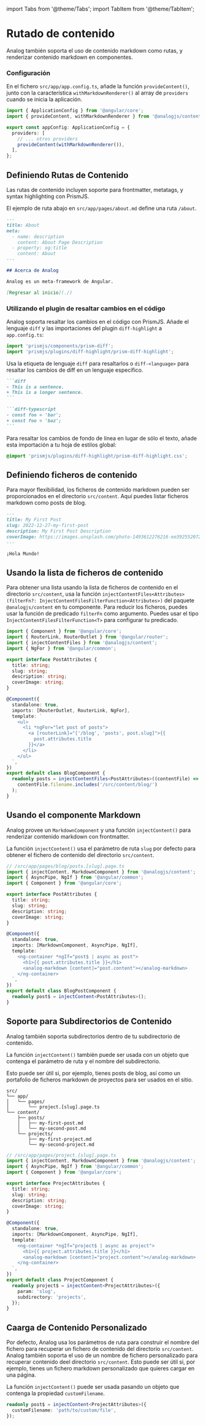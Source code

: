import Tabs from '@theme/Tabs';
import TabItem from '@theme/TabItem';

# Rutado de contenido

Analog también soporta el uso de contenido markdown como rutas, y renderizar contenido markdown en componentes.

### Configuración

En el fichero `src/app/app.config.ts`, añade la función `provideContent()`, junto con la característica `withMarkdownRenderer()` al array de `providers` cuando se inicia la aplicación.

```ts
import { ApplicationConfig } from '@angular/core';
import { provideContent, withMarkdownRenderer } from '@analogjs/content';

export const appConfig: ApplicationConfig = {
  providers: [
    // ... otros providers
    provideContent(withMarkdownRenderer()),
  ],
};
```

## Definiendo Rutas de Contenido

Las rutas de contenido incluyen soporte para frontmatter, metatags, y syntax highlighting con PrismJS.

El ejemplo de ruta abajo en `src/app/pages/about.md` define una ruta `/about`.

```md
---
title: About
meta:
  - name: description
    content: About Page Description
  - property: og:title
    content: About
---

## Acerca de Analog

Analog es un meta-framework de Angular.

[Regresar al inicio](./)
```

### Utilizando el plugin de resaltar cambios en el código

Analog soporta resaltar los cambios en el código con PrismJS. Añade el lenguaje `diff`
y las importaciones del plugin `diff-highlight` a `app.config.ts`:

```ts
import 'prismjs/components/prism-diff';
import 'prismjs/plugins/diff-highlight/prism-diff-highlight';
```

Usa la etiqueta de lenguaje `diff` para resaltarlos
o `diff-<language>` para resaltar los cambios de diff en un lenguaje específico.

````md
```diff
- This is a sentence.
+ This is a longer sentence.
```

```diff-typescript
- const foo = 'bar';
+ const foo = 'baz';
```
````

Para resaltar los cambios de fondo de línea en lugar de sólo el texto, añade esta importación a tu hoja de estilos global:

```css
@import 'prismjs/plugins/diff-highlight/prism-diff-highlight.css';
```

## Definiendo ficheros de contenido

Para mayor flexibilidad, los ficheros de contenido markdown pueden ser proporcionados en el directorio `src/content`. Aquí puedes listar ficheros markdown como posts de blog.

```md
---
title: My First Post
slug: 2022-12-27-my-first-post
description: My First Post Description
coverImage: https://images.unsplash.com/photo-1493612276216-ee3925520721?ixlib=rb-4.0.3&ixid=MnwxMjA3fDB8MHxwaG90by1wYWdlfHx8fGVufDB8fHx8&auto=format&fit=crop&w=464&q=80
---

¡Hola Mundo!
```

## Usando la lista de ficheros de contenido

Para obtener una lista usando la lista de ficheros de contenido en el directorio `src/content`, usa la función `injectContentFiles<Attributes>(filterFn?: InjectContentFilesFilterFunction<Attributes>)` del paquete `@analogjs/content` en tu componente. Para reducir los ficheros, puedes usar la función de predicado `filterFn` como argumento. Puedes usar el tipo `InjectContentFilesFilterFunction<T>` para configurar tu predicado.

```ts
import { Component } from '@angular/core';
import { RouterLink, RouterOutlet } from '@angular/router';
import { injectContentFiles } from '@analogjs/content';
import { NgFor } from '@angular/common';

export interface PostAttributes {
  title: string;
  slug: string;
  description: string;
  coverImage: string;
}

@Component({
  standalone: true,
  imports: [RouterOutlet, RouterLink, NgFor],
  template: `
    <ul>
      <li *ngFor="let post of posts">
        <a [routerLink]="['/blog', 'posts', post.slug]">{{
          post.attributes.title
        }}</a>
      </li>
    </ul>
  `,
})
export default class BlogComponent {
  readonly posts = injectContentFiles<PostAttributes>((contentFile) =>
    contentFile.filename.includes('/src/content/blog/')
  );
}
```

## Usando el componente Markdown

Analog provee un `MarkdownComponent` y una función `injectContent()` para renderizar contenido markdown con frontmatter.

La función `injectContent()` usa el parámetro de ruta `slug` por defecto para obtener el fichero de contenido del directorio `src/content`.

```ts
// /src/app/pages/blog/posts.[slug].page.ts
import { injectContent, MarkdownComponent } from '@analogjs/content';
import { AsyncPipe, NgIf } from '@angular/common';
import { Component } from '@angular/core';

export interface PostAttributes {
  title: string;
  slug: string;
  description: string;
  coverImage: string;
}

@Component({
  standalone: true,
  imports: [MarkdownComponent, AsyncPipe, NgIf],
  template: `
    <ng-container *ngIf="post$ | async as post">
      <h1>{{ post.attributes.title }}</h1>
      <analog-markdown [content]="post.content"></analog-markdown>
    </ng-container>
  `,
})
export default class BlogPostComponent {
  readonly post$ = injectContent<PostAttributes>();
}
```

## Soporte para Subdirectorios de Contenido

Analog también soporta subdirectorios dentro de tu subdirectorio de contenido.

La función `injectContent()` también puede ser usada con un objeto que contenga el parámetro de ruta y el nombre del subdirectorio.

Esto puede ser útil si, por ejemplo, tienes posts de blog, así como un portafolio de ficheros markdown de proyectos para ser usados en el sitio.

```treeview
src/
└── app/
│   └── pages/
│       └── project.[slug].page.ts
└── content/
    ├── posts/
    │   ├── my-first-post.md
    │   └── my-second-post.md
    └── projects/
        ├── my-first-project.md
        └── my-second-project.md
```

```ts
// /src/app/pages/project.[slug].page.ts
import { injectContent, MarkdownComponent } from '@analogjs/content';
import { AsyncPipe, NgIf } from '@angular/common';
import { Component } from '@angular/core';

export interface ProjectAttributes {
  title: string;
  slug: string;
  description: string;
  coverImage: string;
}

@Component({
  standalone: true,
  imports: [MarkdownComponent, AsyncPipe, NgIf],
  template: `
    <ng-container *ngIf="project$ | async as project">
      <h1>{{ project.attributes.title }}</h1>
      <analog-markdown [content]="project.content"></analog-markdown>
    </ng-container>
  `,
})
export default class ProjectComponent {
  readonly project$ = injectContent<ProjectAttributes>({
    param: 'slug',
    subdirectory: 'projects',
  });
}
```

## Caarga de Contenido Personalizado

Por defecto, Analog usa los parámetros de ruta para construir el nombre del fichero para recuperar un fichero de contenido del directorio `src/content`. Analog también soporta el uso de un nombre de fichero personalizado para recuperar contenido deel directorio `src/content`. Esto puede ser útil si, por ejemplo, tienes un fichero markdown personalizado que quieres cargar en una página.

La función `injectContent()` puede ser usada pasando un objeto que contenga la propiedad `customFilename`.

```ts
readonly post$ = injectContent<ProjectAttributes>({
  customFilename: 'path/to/custom/file',
});
```
